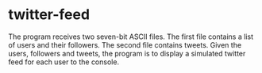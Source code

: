 # twitter-feed
The program receives two seven-bit ASCII files. The first file contains a list of users and their followers. The second file contains tweets. Given the users, followers and tweets, the program is to display a simulated twitter feed for each user to the console.
